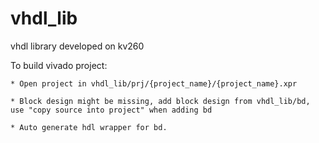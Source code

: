 # vhdl_lib
vhdl library developed on kv260

To build vivado project:

    * Open project in vhdl_lib/prj/{project_name}/{project_name}.xpr
    
    * Block design might be missing, add block design from vhdl_lib/bd, use "copy source into project" when adding bd
    
    * Auto generate hdl wrapper for bd.
